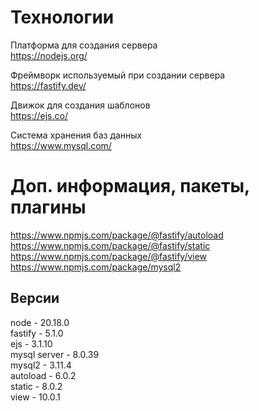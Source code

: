 # Технологии

Платформа для создания сервера  
https://nodejs.org/  

Фреймворк используемый при создании сервера  
https://fastify.dev/  

Движок для создания шаблонов  
https://ejs.co/  

Система хранения баз данных  
https://www.mysql.com/  

# Доп. информация, пакеты, плагины
https://www.npmjs.com/package/@fastify/autoload  
https://www.npmjs.com/package/@fastify/static  
https://www.npmjs.com/package/@fastify/view  
https://www.npmjs.com/package/mysql2  

## Версии
node - 20.18.0  
fastify - 5.1.0  
ejs - 3.1.10  
mysql server - 8.0.39  
mysql2 - 3.11.4  
autoload - 6.0.2  
static - 8.0.2  
view - 10.0.1  

